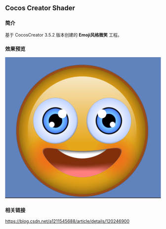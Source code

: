 ## Cocos Creator Shader

### 简介
基于 CocosCreator 3.5.2 版本创建的 **Emoji风格微笑** 工程。

### 效果预览
![image](../../../image/202207/2022072302.png)

### 相关链接
https://blog.csdn.net/a1211545688/article/details/120246900